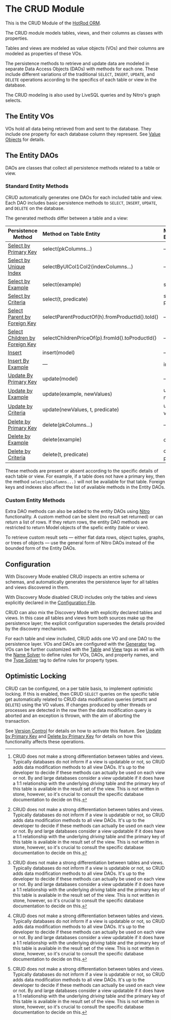 # The CRUD Module

This is the CRUD Module of the [HotRod ORM](../README.md).

The CRUD module models tables, views, and their columns as classes with properties.

Tables and views are modeled as value objects (VOs) and their columns are modeled as properties of these VOs.

The persistence methods to retrieve and update data are modeled in separate Data Access Objects (DAOs) with
methods for each one. These include different variations of the traditional `SELECT`, `INSERT`, `UPDATE`, and `DELETE`
operations according to the specifics of each table or view in the database.

The CRUD modeling is also used by LiveSQL queries and by Nitro's graph selects.


## The Entity VOs

VOs hold all data being retrieved from and sent to the database. They include one property for each database column
they represent. See [Value Objects](./value-objects.md) for details.


## The Entity DAOs

DAOs are classes that collect all persistence methods related to a table or view.

### Standard Entity Methods

CRUD automatically generates one DAOs for each included table and view. Each DAO includes basic persistence
methods to `SELECT`, `INSERT`, `UPDATE`, and `DELETE`
on the database.

The generated methods differ between a table and a view:

| Persistence Method | Method on Table Entity | Method on View Entity | Optimistic Locking |
| -- | :-- | :-- | :--: |
| [Select by Primary Key](./select-by-primary-key.md) | select(pkColumns...) | &mdash; | &mdash; |
| [Select by Unique Index](./select-by-unique-index.md) | selectByUICol1Col2(indexColumns...) | &mdash; | &mdash; |
| [Select by Example](./select-by-example.md) | select(example) | select(example) | &mdash; |
| [Select by Criteria](./select-by-criteria.md) | select(t, predicate) | select(v, predicate) | &mdash; |
| [Select Parent by Foreign Key](./select-parent-by-foreign-key.md) | selectParentProductOf(h).fromProductId().toId() | &mdash; | &mdash; |
| [Select Children by Foreign Key](./select-children-by-foreign-key.md) | selectChildrenPriceOf(p).fromId().toProductId() | &mdash; | &mdash; |
| [Insert](./insert.md) | insert(model) | &mdash; | &mdash; |
| [Insert By Example](./insert-by-example.md) | &mdash; | insert(model) [^1] | &mdash; |
| [Update By Primary Key](./update-by-primary-key.md) | update(model) | &mdash; | :heavy_check_mark: |
| [Update by Example](./update-by-example.md) | update(example, newValues) | update(example, newValues) [^1] | &mdash; |
| [Update by Criteria](./update-by-criteria.md) | update(newValues, t, predicate) | update(newValues, v, predicate) [^1] | &mdash; |
| [Delete by Primary Key](./delete-by-primary-key.md) | delete(pkColumns...) | &mdash; | :heavy_check_mark: |
| [Delete by Example](./delete-by-example.md) | delete(example) | delete(example) [^1] | &mdash; |
| [Delete by Criteria](./delete-by-criteria.md) | delete(t, predicate) | delete(v, predicate) [^1] | &mdash; |

[^1]: CRUD does not make a strong differentiation between tables and views. Typically databases do not inform
if a view is updatable or not, so CRUD adds data modification methods to all view DAOs. It's up to the developer
to decide if these methods can actually be used on each view or not. By and large databases consider a view updatable if it does have a 1:1 relationship with the underlying *driving* table and the primary key of this
table is available in the result set of the view. This is not written in stone, however, so it's crucial to
consult the specific database documentation to decide on this.

These methods are present or absent according to the specific details of each table or view. For example, if a table does not
have a primary key, then the method `select(pkColumns...)` will not be available for that table. Foreign keys and indexes also
affect the list of available methods in the Entity DAOs.


### Custom Entity Methods

Extra DAO methods can also be added to the entity DAOs using [Nitro](../nitro/README.md) functionality. A custom method
can be silent (no result set returned) or can return a list of rows. If they return rows, the entity DAO methods are
restricted to return Model objects of the spefic entity (table or view).

To retrieve custom result sets &mdash; either flat data rows, object tuples, graphs, or trees of objects &mdash; use the
general form of Nitro DAOs instead of the bounded form of the Entity DAOs.


## Configuration

With Discovery Mode enabled CRUD inspects an entire schema or schemas, and automatically generates the persistence
layer for all tables and views discovered in them.

With Discovery Mode disabled CRUD includes only the tables and views explicitly declared in the
[Configuration File](../config/configuration-file-structure.md).

CRUD can also mix the Discovery Mode with explicitly declared tables and views. In this case all tables and views
from both sources make up the persistence layer; the explicit configuration supersedes the details provided by the
discovery mechanism.

For each table and view included, CRUD adds one VO and one DAO to the persistence layer. VOs and DAOs are configured
with the [Generator](../config/tags/mybatis-spring.md) tag. VOs can be further customized with the
[Table](../config/tags/table.md) and [View](../config/tags/view.md) tags as well as
with the [Name Solver](../config/tags/name-solver.md) to define rules for VOs, DAOs, and property names, and the
[Type Solver](../config/tags/type-solver.md) tag to define rules for property types.


## Optimistic Locking

CRUD can be configured, on a per table basis, to implement optimistic locking. If this is enabled, then CRUD `SELECT` queries
on the specific table get automatically related to CRUD data modification queries (`UPDATE` and `DELETE`) using the VO values. 
If changes produced by other threads or processes are detected in the row then the data modification query is aborted and an
exception is thrown, with the aim of aborting the transaction.

See [Version Control](../config/tags/version-control-column.md) for details on how to activate this feature.
See [Update by Primary Key](./update-by-primary-key.md) and [Delete by Primary Key](./delete-by-primary-key.md) for details
on how this functionality affects these operations.







